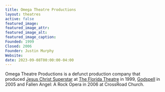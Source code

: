 ```yaml
---
title: Omega Theatre Productions
layout: theatres
active: false
featured_image: 
featured_image_attr:
featured_image_alt:
featured_image_caption:
Founded: 1999
Closed: 2006
Founder: Justin Murphy
Website: 
date: 2023-09-08T00:00:00-04:00
---
```

Omega Theatre Productions is a defunct production company that produced [Jesus Christ Superstar](/productions/1999-jesus-christ-superstar) at [The Florida Theatre](/venues/florida-theatre) in 1999, [Godspell](/productions/2005-godspell) in 2005 and Fallen Angel: A Rock Opera in 2006 at CrossRoad Church.
